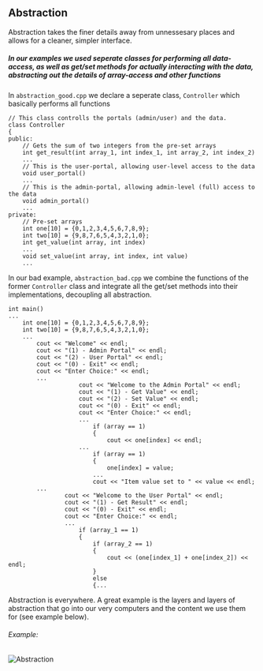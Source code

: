 ## Abstraction
Abstraction takes the finer details away from unnessesary places and allows for a cleaner, simpler interface.
##### In our examples we used seperate classes for performing all data-access, as well as get/set methods for actually interacting with the data, abstracting out the details of array-access and other functions
In `abstraction_good.cpp` we declare a seperate class, `Controller` which basically performs all functions
```
// This class controlls the portals (admin/user) and the data.
class Controller
{
public:	
	// Gets the sum of two integers from the pre-set arrays
	int get_result(int array_1, int index_1, int array_2, int index_2)
	...
	// This is the user-portal, allowing user-level access to the data
	void user_portal()
	...
	// This is the admin-portal, allowing admin-level (full) access to the data
	void admin_portal()
	...
private:
	// Pre-set arrays
	int one[10] = {0,1,2,3,4,5,6,7,8,9};
	int two[10] = {9,8,7,6,5,4,3,2,1,0};
	int get_value(int array, int index)
    ...
	void set_value(int array, int index, int value)
	...
```
In our bad example, `abstraction_bad.cpp` we combine the functions of the former `Controller` class and integrate all the get/set methods into their implementations, decoupling all abstraction. 
```
int main()
...
	int one[10] = {0,1,2,3,4,5,6,7,8,9};
	int two[10] = {9,8,7,6,5,4,3,2,1,0};
    ...
		cout << "Welcome" << endl;
		cout << "(1) - Admin Portal" << endl;
		cout << "(2) - User Portal" << endl;
		cout << "(0) - Exit" << endl;
		cout << "Enter Choice:" << endl;
        ...
					cout << "Welcome to the Admin Portal" << endl;
					cout << "(1) - Get Value" << endl;
					cout << "(2) - Set Value" << endl;
					cout << "(0) - Exit" << endl;
					cout << "Enter Choice:" << endl;
                    ...	
						if (array == 1)
						{
							cout << one[index] << endl;
				    ...
						if (array == 1)
						{
							one[index] = value;
						...
						cout << "Item value set to " << value << endl;
        ...
				cout << "Welcome to the User Portal" << endl;
				cout << "(1) - Get Result" << endl;
				cout << "(0) - Exit" << endl;
				cout << "Enter Choice:" << endl;
                ...
					if (array_1 == 1)
					{
						if (array_2 == 1)
						{
							cout << (one[index_1] + one[index_2]) << endl;
						}
						else
						{...
```
Abstraction is everywhere. A great example is the layers and layers of abstraction that go into our very computers and the content we use them for (see example below).
###### Example:
![Abstraction](https://github.com/UW-COSC-4010-5010-CYBER-FA-2017/foundational-concepts-in-cybersecurity-jwild1_cbugg/blob/master/7/abstraction.png)
